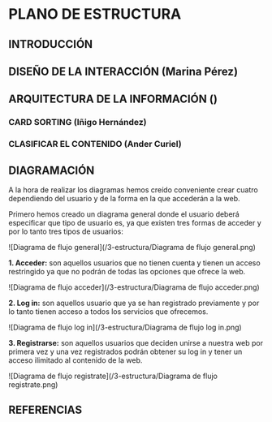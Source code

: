 # PLANO DE ESTRUCTURA 

## INTRODUCCIÓN

## DISEÑO DE LA INTERACCIÓN (Marina Pérez) 

## ARQUITECTURA DE LA INFORMACIÓN ()

### CARD SORTING (Iñigo Hernández)

### CLASIFICAR EL CONTENIDO (Ander Curiel)

## DIAGRAMACIÓN
A la hora de realizar los diagramas hemos creído conveniente crear cuatro dependiendo del usuario y de la forma en la que accederán a la web.

Primero hemos creado un diagrama general donde el usuario deberá especificar que tipo de usuario es, ya que existen tres formas de acceder y por lo tanto tres tipos de usuarios:

![Diagrama de flujo general](/3-estructura/Diagrama de flujo general.png) 

**1.	Acceder:** son aquellos usuarios que no tienen cuenta y tienen un acceso restringido ya que no podrán de todas las opciones que ofrece la web.

![Diagrama de flujo acceder](/3-estructura/Diagrama de flujo acceder.png)

**2.	Log in:** son aquellos usuario que ya se han registrado previamente y por lo tanto tienen acceso a todos los servicios que ofrecemos. 

![Diagrama de flujo log in](/3-estructura/Diagrama de flujo log in.png)

**3.	Registrarse:** son aquellos usuarios que deciden unirse a nuestra web por primera vez y una vez registrados podrán obtener su log in y tener un acceso ilimitado al contenido de la web. 

![Diagrama de flujo registrate](/3-estructura/Diagrama de flujo registrate.png)


## REFERENCIAS


